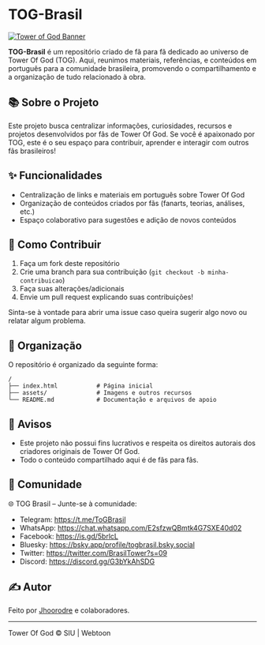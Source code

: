 # TOG-Brasil

[![Tower of God Banner](https://i.imgur.com/your-banner-image.png)](https://mangatowerofgod.com)

**TOG-Brasil** é um repositório criado de fã para fã dedicado ao universo de Tower Of God (TOG). Aqui, reunimos materiais, referências, e conteúdos em português para a comunidade brasileira, promovendo o compartilhamento e a organização de tudo relacionado à obra.

## 📚 Sobre o Projeto

Este projeto busca centralizar informações, curiosidades, recursos e projetos desenvolvidos por fãs de Tower Of God. Se você é apaixonado por TOG, este é o seu espaço para contribuir, aprender e interagir com outros fãs brasileiros!

## ✨ Funcionalidades

- Centralização de links e materiais em português sobre Tower Of God
- Organização de conteúdos criados por fãs (fanarts, teorias, análises, etc.)
- Espaço colaborativo para sugestões e adição de novos conteúdos

## 🚀 Como Contribuir

1. Faça um fork deste repositório
2. Crie uma branch para sua contribuição (`git checkout -b minha-contribuicao`)
3. Faça suas alterações/adicionais
4. Envie um pull request explicando suas contribuições!

Sinta-se à vontade para abrir uma issue caso queira sugerir algo novo ou relatar algum problema.

## 📂 Organização

O repositório é organizado da seguinte forma:

```
/
├── index.html           # Página inicial
├── assets/              # Imagens e outros recursos
└── README.md            # Documentação e arquivos de apoio
```

## 📢 Avisos

- Este projeto não possui fins lucrativos e respeita os direitos autorais dos criadores originais de Tower Of God.
- Todo o conteúdo compartilhado aqui é de fãs para fãs.

## 💬 Comunidade

🌐 TOG Brasil – Junte-se à comunidade:

- Telegram: https://t.me/ToGBrasil
- WhatsApp: https://chat.whatsapp.com/E2sfzwQBmtk4G7SXE40d02
- Facebook: https://is.gd/5brlcL
- Bluesky: https://bsky.app/profile/togbrasil.bsky.social
- Twitter: https://twitter.com/BrasilTower?s=09
- Discord: https://discord.gg/G3bYkAhSDG
  
## ✍️ Autor

Feito por [Jhoorodre](https://github.com/Jhoorodre) e colaboradores.

---

Tower Of God © SIU | Webtoon
